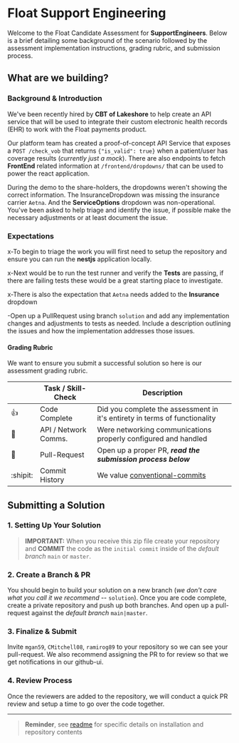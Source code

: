 # Float Support Engineering

Welcome to the Float Candidate Assessment for **SupportEngineers**. Below is a brief detailing some background of the scenario followed by the assessment implementation instructions, grading rubric, and submission process.

## What are we building?

### Background & Introduction

We've been recently hired by **CBT of Lakeshore** to help create an API service that will be used to integrate their custom electronic health records (EHR) to work with the Float payments product.

Our platform team has created a proof-of-concept API Service that exposes a `POST /check_vob` that returns `{"is_valid": true}` when a patient/user has coverage results (_currently just a mock_). There are also endpoints to fetch **FrontEnd** related information at `/frontend/dropdowns/` that can be used to power the react application.

During the demo to the share-holders, the dropdowns weren't showing the correct information. The InsuranceDropdown was missing the insurance carrier `Aetna`. And the **ServiceOptions** dropdown was non-operational. You've been asked to help triage and identify the issue, if possible make the necessary adjustments or at least document the issue.

### Expectations

x-To begin to triage the work you will first need to setup the repository and ensure you can run the **nestjs** application locally.

x-Next would be to run the test runner and verify the **Tests** are passing, if there are failing tests these would be a great starting place to investigate.

x-There is also the expectation that `Aetna` needs added to the **Insurance** dropdown

-Open up a PullRequest using branch `solution` and add any implementation changes and adjustments to tests as needed. Include a description outlining the issues and how the implementation addresses those issues.

#### Grading Rubric

We want to ensure you submit a successful solution so here is our assessment grading rubric.

|                   | Task / Skill-Check   | Description                                                                    |
| ----------------- | -------------------- | ------------------------------------------------------------------------------ |
| :thumbsup:        | Code Complete        | Did you complete the assessment in it's entirety in terms of functionality     |
| :satellite:       | API / Network Comms. | Were networking communications properly configured and handled                 |
| :thought_balloon: | Pull-Request         | Open up a proper PR, **_read the submission process below_**                   |
| :shipit:          | Commit History       | We value [conventional-commits](https://www.conventionalcommits.org/en/v1.0.0) |

## Submitting a Solution

### 1. Setting Up Your Solution

> **IMPORTANT:** When you receive this zip file create your repository and **COMMIT** the code as the `initial commit` inside of the _default branch_ `main` or `master`.

### 2. Create a Branch & PR

You should begin to build your solution on a new branch (_we don't care what you call it we recommend_ -- `solution`). Once you are code complete, create a private repository and push up both branches. And open up a pull-request against the _default branch_ `main|master`.

### 3. Finalize & Submit

Invite `mgan59`, `CMitchell08`, `ramirog89` to your repository so we can see your pull-request. We also recommend assigning the PR to for review so that we get notifications in our github-ui.

### 4. Review Process

Once the reviewers are added to the repository, we will conduct a quick PR review and setup a time to go over the code together.

---

> **Reminder**, see [readme](../README.md) for specific details on installation and repository contents
